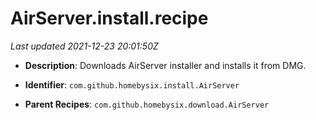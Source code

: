 # AirServer.install.recipe

_Last updated 2021-12-23 20:01:50Z_

- **Description**: Downloads AirServer installer and installs it from DMG.

- **Identifier**: `com.github.homebysix.install.AirServer`

- **Parent Recipes**: `com.github.homebysix.download.AirServer`
